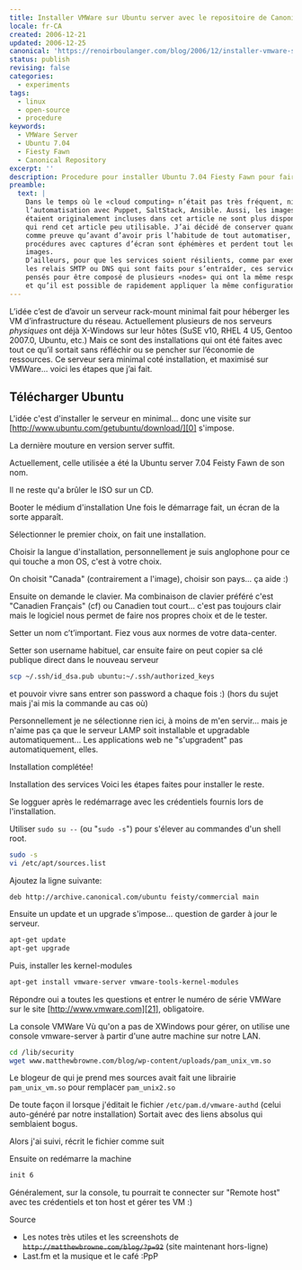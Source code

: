 ```yaml
---
title: Installer VMWare sur Ubuntu server avec le repositoire de Canonical
locale: fr-CA
created: 2006-12-21
updated: 2006-12-25
canonical: 'https://renoirboulanger.com/blog/2006/12/installer-vmware-sur-ubuntu-server-avec-le-repositoire-de-canonical/'
status: publish
revising: false
categories:
  - experiments
tags:
  - linux
  - open-source
  - procedure
keywords:
  - VMWare Server
  - Ubuntu 7.04
  - Fiesty Fawn
  - Canonical Repository
excerpt: ''
description: Procedure pour installer Ubuntu 7.04 Fiesty Fawn pour faire rouler VMWare Server
preamble:
  text: |
    Dans le temps où le «cloud computing» n’était pas très fréquent, ni
    l’automatisation avec Puppet, SaltStack, Ansible. Aussi, les images qui
    étaient originalement incluses dans cet article ne sont plus disponibles, ce
    qui rend cet article peu utilisable. J’ai décidé de conserver quand-même,
    comme preuve qu’avant d’avoir pris l’habitude de tout automatiser, les
    procédures avec captures d’écran sont éphémères et perdent tout leur sens sans
    images.
    D’ailleurs, pour que les services soient résilients, comme par exemple
    les relais SMTP ou DNS qui sont faits pour s’entraîder, ces services sont
    pensés pour être composé de plusieurs «nodes» qui ont la même responsabilité
    et qu’il est possible de rapidement appliquer la même configuration rapidement.
---
```


L’idée c’est de d’avoir un serveur rack-mount minimal fait pour héberger les VM
d’infrastructure du réseau. Actuellement plusieurs de nos serveurs _physiques_
ont déjà X-Windows sur leur hôtes (SuSE v10, RHEL 4 U5, Gentoo 2007.0, Ubuntu,
etc.) Mais ce sont des installations qui ont été faites avec tout ce qu’il
sortait sans réfléchir ou se pencher sur l’économie de ressources. Ce serveur
sera minimal coté installation, et maximisé sur VMWare... voici les étapes que
j’ai fait.

## Télécharger Ubuntu

L'idée c'est d'installer le serveur en minimal... donc une visite sur
[http://www.ubuntu.com/getubuntu/download/][0] s'impose.

La dernière mouture en version server suffit.

Actuellement, celle utilisée a été la Ubuntu server 7.04 Feisty Fawn de son nom.

Il ne reste qu'a brûler le ISO sur un CD.

Booter le médium d'installation Une fois le démarrage fait, un écran de la sorte
apparaît.

<app-image src="lost-image"></app-image>

Sélectionner le premier choix, on fait une installation.

<app-image src="lost-image"></app-image>

Choisir la langue d'installation, personnellement je suis anglophone pour ce qui
touche a mon OS, c'est à votre choix.

<app-image src="lost-image"></app-image>

On choisit "Canada" (contrairement a l'image), choisir son pays... ça aide :)

Ensuite on demande le clavier. Ma combinaison de clavier préféré c'est "Canadien
Français" (cf) ou Canadien tout court... c'est pas toujours clair mais le
logiciel nous permet de faire nos propres choix et de le tester.

<app-image src="lost-image"></app-image>

Setter un nom c’t’important. Fiez vous aux normes de votre data-center.

<app-image src="lost-image"></app-image>

Setter son username habituel, car ensuite faire on peut copier sa clé publique
direct dans le nouveau serveur

```bash
scp ~/.ssh/id_dsa.pub ubuntu:~/.ssh/authorized_keys
```

et pouvoir vivre sans entrer son password a chaque fois :) (hors du sujet mais
j'ai mis la commande au cas où)

<app-image src="lost-image"></app-image>

Personnellement je ne sélectionne rien ici, à moins de m'en servir... mais je
n'aime pas ça que le serveur LAMP soit installable et upgradable
automatiquement... Les applications web ne "s'upgradent" pas automatiquement,
elles.

<app-image src="lost-image"></app-image>

Installation complétée!

Installation des services Voici les étapes faites pour installer le reste.

Se logguer après le redémarrage avec les crédentiels fournis lors de
l'installation.

Utiliser `sudo su --` (ou "`sudo -s`") pour s'élever au commandes d'un shell
root.

```bash
sudo -s
vi /etc/apt/sources.list
```

<app-image src="lost-image"></app-image>

Ajoutez la ligne suivante:

```
deb http://archive.canonical.com/ubuntu feisty/commercial main
```

<app-image src="lost-image"></app-image>

Ensuite un update et un upgrade s'impose... question de garder à jour le
serveur.

```bash
apt-get update
apt-get upgrade
```

<app-image src="lost-image"></app-image>

Puis, installer les kernel-modules

```bash
apt-get install vmware-server vmware-tools-kernel-modules
```

Répondre oui a toutes les questions et entrer le numéro de série VMWare sur le
site [http://www.vmware.com][21], obligatoire.

<app-image src="lost-image"></app-image>

La console VMWare Vù qu'on a pas de XWindows pour gérer, on utilise une console
vmware-server à partir d'une autre machine sur notre LAN.

<!-- #XXX notice-box-element -->
<app-alert-box alert-type="error" title="Note lors de la migration 2020-09-26" message="Après re-lecture (et 14 ans plus tard) je réalise les risques que j’aurai pu causer sur mon propre serveur. Ne suivez pas aveuglément ce type de conseil! Assurez-vous de seulement installer des binaires de sources que vous faites confiance, comme celles provenant du vendeur. Pas d’un blogue au hasard! A moins que vous puissiez lire le code, et compiler vous-même."></app-alert-box>

```bash
cd /lib/security
wget www.matthewbrowne.com/blog/wp-content/uploads/pam_unix_vm.so
```

<app-image src="lost-image"></app-image>

Le blogeur de qui je prend mes sources avait fait une librairie `pam_unix_vm.so`
pour remplacer `pam_unix2.so`

De toute façon il lorsque j'éditait le fichier `/etc/pam.d/vmware-authd` (celui
auto-généré par notre installation) Sortait avec des liens absolus qui
semblaient bogus.

Alors j'ai suivi, récrit le fichier comme suit

<app-image src="lost-image"></app-image>

Ensuite on redémarre la machine

```bash
init 6
```

Généralement, sur la console, tu pourrait te connecter sur "Remote host" avec
tes crédentiels et ton host et gérer tes VM :)

Source

- Les notes très utiles et les screenshots de
  ~~`http://matthewbrowne.com/blog/?p=92`~~ (site maintenant hors-ligne)
- Last.fm et la musique et le café :PpP

[0]: https://www.ubuntu.com/getubuntu/download/
[21]: https://www.vmware.com/
